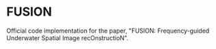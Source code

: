 # FUSION
Official code implementation for the paper, "FUSION: Frequency-guided Underwater Spatial Image recOnstructioN".
